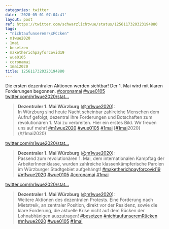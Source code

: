 ```yaml
---
categories: twitter
date: '2020-05-01 07:04:41'
layout: post
ref: https://twitter.com/schwarzlichtwue/status/1256117320323194880
tags:
- "nichtaufunseremr\xFCcken"
- m1wue2020
- 1mai
- besetzen
- maketherichpayforcovid19
- wue0105
- coronamai
- 1mai2020
title: 1256117320323194880
---
```

Die ersten dezentralen Aktionen werden sichtbar! Der 1. Mai wird mit klaren Forderungen begonnen. [#coronamai](/t/coronamai) [#wue0105](/t/wue0105) [twitter.com/m1wue2020/stat…](https://twitter.com/m1wue2020/status/1256108886077116418)
> <b>Dezentraler 1. Mai Würzburg</b> ([@m1wue2020](https://twitter.com/m1wue2020)):  
>In Würzburg sind heute Nacht scheinbar zahlreiche Menschen dem Aufruf gefolgt, dezentral ihre Forderungen und Botschaften zum revolutionären 1. Mai zu verbreiten. Hier ein erstes Bild. Wir freuen uns auf mehr! [#m1wue2020](/t/m1wue2020) [#wue0105](/t/wue0105) [#1mai](/t/1mai) [[#1mai](/t/1mai)2020](/t/1mai2020)   


[twitter.com/m1wue2020/stat…](https://twitter.com/m1wue2020/status/1256199164783927296?s=19)
> <b>Dezentraler 1. Mai Würzburg</b> ([@m1wue2020](https://twitter.com/m1wue2020)):  
>Passend zum revolutionären 1. Mai, dem internationalen Kampftag der ArbeiterInnenklasse, wurden zahlreiche klassenkämpferische Parolen im Würzburger Stadtgebiet aufgehängt! [#maketherichpayforcovid19](/t/maketherichpayforcovid19) [#m1wue2020](/t/m1wue2020) [#wue0105](/t/wue0105) [#coronamai](/t/coronamai) [#1mai](/t/1mai)   


[twitter.com/m1wue2020/stat…](https://twitter.com/m1wue2020/status/1256205794892304386?s=19)
> <b>Dezentraler 1. Mai Würzburg</b> ([@m1wue2020](https://twitter.com/m1wue2020)):  
>Weitere Aktionen des dezentralen Protests. Eine Forderung nach Mietstreik, an zentraler Position, direkt vor der Residenz, sowie die klare Forderung, die aktuelle Krise nicht auf dem Rücken der Lohnabhänigen auszutragen! [#besetzen](/t/besetzen) [#nichtaufunseremRücken](/t/nichtaufunseremrücken) [#m1wue2020](/t/m1wue2020) [#wue0105](/t/wue0105) [#1mai](/t/1mai)   

